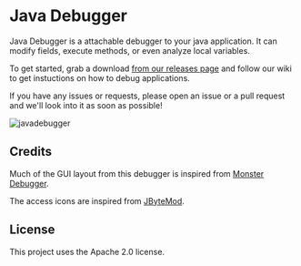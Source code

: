 # Java Debugger
Java Debugger is a attachable debugger to your java application. It can modify fields, execute methods, or even analyze local variables.

To get started, grab a download [from our releases page](https://github.com/ThisTestUser/Java-Debugger/releases) and follow our wiki to get instuctions on how to debug applications.

If you have any issues or requests, please open an issue or a pull request and we'll look into it as soon as possible!

![javadebugger](https://user-images.githubusercontent.com/15678918/47621857-0d8bfc80-dad4-11e8-87c0-3fb84948120c.PNG)

## Credits
Much of the GUI layout from this debugger is inspired from [Monster Debugger](https://demonsters.nl/nl/projects/monsterdebugger).

The access icons are inspired from [JByteMod](https://github.com/GraxCode/JByteMod-Beta).

## License
This project uses the Apache 2.0 license. 
